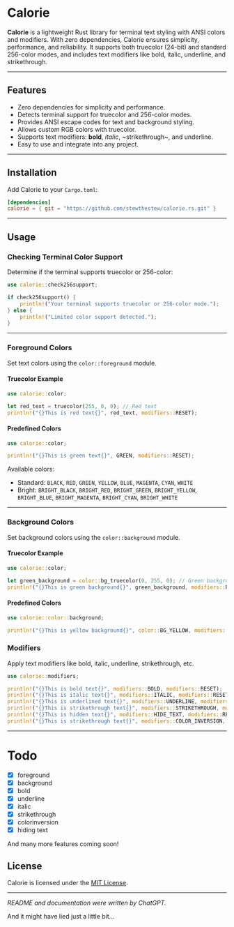 

# Calorie

**Calorie** is a lightweight Rust library for terminal text styling with ANSI colors and modifiers. With zero dependencies, Calorie ensures simplicity, performance, and reliability. It supports both truecolor (24-bit) and standard 256-color modes, and includes text modifiers like bold, italic, underline, and strikethrough.

---

## Features

- Zero dependencies for simplicity and performance.
- Detects terminal support for truecolor and 256-color modes.
- Provides ANSI escape codes for text and background styling.
- Allows custom RGB colors with truecolor.
- Supports text modifiers: **bold**, *italic*, ~strikethrough~, and underline.
- Easy to use and integrate into any project.

---

## Installation

Add Calorie to your `Cargo.toml`:

```toml
[dependencies]
calorie = { git = "https://github.com/stewthestew/calorie.rs.git" }
```

---

## Usage

### Checking Terminal Color Support

Determine if the terminal supports truecolor or 256-color:

```rust
use calorie::check256support;

if check256support() {
    println!("Your terminal supports truecolor or 256-color mode.");
} else {
    println!("Limited color support detected.");
}
```

---

### Foreground Colors

Set text colors using the `color::foreground` module.

#### Truecolor Example

```rust
use calorie::color;

let red_text = truecolor(255, 0, 0); // Red text
println!("{}This is red text{}", red_text, modifiers::RESET);
```

#### Predefined Colors

```rust
use calorie::color;

println!("{}This is green text{}", GREEN, modifiers::RESET);
```

Available colors:

- Standard: `BLACK`, `RED`, `GREEN`, `YELLOW`, `BLUE`, `MAGENTA`, `CYAN`, `WHITE`
- Bright: `BRIGHT_BLACK`, `BRIGHT_RED`, `BRIGHT_GREEN`, `BRIGHT_YELLOW`, `BRIGHT_BLUE`, `BRIGHT_MAGENTA`, `BRIGHT_CYAN`, `BRIGHT_WHITE`

---

### Background Colors

Set background colors using the `color::background` module.

#### Truecolor Example

```rust
use calorie::color;

let green_background = color::bg_truecolor(0, 255, 0); // Green background
println!("{}This is green background{}", green_background, modifiers::RESET);
```

#### Predefined Colors

```rust
use calorie::color::background;

println!("{}This is yellow background{}", color::BG_YELLOW, modifiers::RESET);
```

### Modifiers

Apply text modifiers like bold, italic, underline, strikethrough, etc.

```rust
use calorie::modifiers;

println!("{}This is bold text{}", modifiers::BOLD, modifiers::RESET);
println!("{}This is italic text{}", modifiers::ITALIC, modifiers::RESET);
println!("{}This is underlined text{}", modifiers::UNDERLINE, modifiers::RESET);
println!("{}This is strikethrough text{}", modifiers::STRIKETHROUGH, modifiers::RESET);
println!("{}This is hidden text{}", modifiers::HIDE_TEXT, modifiers::RESET);
println!("{}This is strikethrough text{}", modifiers::COLOR_INVERSION, modifiers::RESET);

```

---

# Todo

- [x] foreground
- [x] background
- [x] bold
- [x] underline
- [x] italic
- [x] strikethrough
- [x] colorinversion
- [x] hiding text

And many more features coming soon!

## License

Calorie is licensed under the [MIT License](LICENSE).

---

*README and documentation were written by ChatGPT.*

And it might have lied just a little bit...
